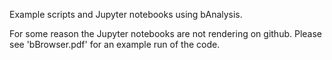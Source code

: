 Example scripts and Jupyter notebooks using bAnalysis.

For some reason the Jupyter notebooks are not rendering on github. Please see 'bBrowser.pdf' for an example run of the code.